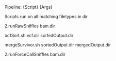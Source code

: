 Pipeline:
{Script}  {Args}

Scripts run on all matching filetypes in dir

2.runRawSniffles bam.dir

bcfSort.sh vcf.dir sortedOutput.dir

mergeSurvivor.sh sortedOutput.dir mergedOutput.dir

2.runForceCallSniffles bam.dir 
